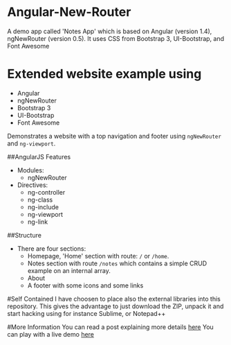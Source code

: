 # Angular-New-Router
 A demo app called 'Notes App' which is based on Angular (version 1.4), ngNewRouter (version 0.5). It uses CSS from Bootstrap 3, UI-Bootstrap, and Font Awesome
# Extended website example using 

- Angular
- ngNewRouter
- Bootstrap 3
- UI-Bootstrap
- Font Awesome

Demonstrates a website with a top navigation and footer using `ngNewRouter` and `ng-viewport`.

##AngularJS Features
- Modules:
  - ngNewRouter
- Directives:  
  - ng-controller
  - ng-class
  - ng-include
  - ng-viewport
  - ng-link

##Structure
- There are four sections:
  - Homepage, 'Home' section with route: `/` or `/home`. 
  - Notes section with route `/notes` which contains a simple CRUD example on an internal array.
  - About
  - A footer with some icons and some links

#Self Contained
I have choosen to place also the external libraries into this repository. This gives the advantage to just download the ZIP, unpack it and start hacking using for instance Sublime, or Notepad++


#More Information
You can read a post explaining more details [here](http://www.annotatedjs.com/notes-app-version-1-0/)
You can play with a live demo [here](http://www.annotatedjs.com/demo-apps/ng-new-router/#/home)
